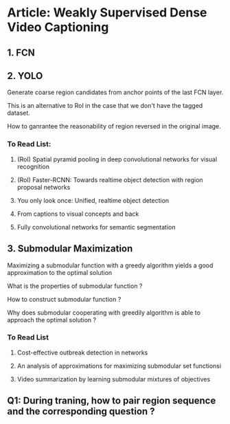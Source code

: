 
# Article: Weakly Supervised Dense Video Captioning

## 1. FCN 

## 2. YOLO 

Generate coarse region candidates from anchor points of the last FCN layer.

This is an alternative to RoI in the case that we don't have the tagged dataset.

How to ganrantee the reasonability of region reversed in the original image.

### To Read List:

 1) (RoI) Spatial pyramid pooling in deep convolutional networks for visual recognition

 2) (RoI) Faster-RCNN: Towards realtime object detection with region proposal networks

 3) You only look once: Unified, realtime object detection

 4) From captions to visual concepts and back
 
 5) Fully convolutional networks for semantic segmentation

## 3. Submodular Maximization

Maximizing a submodular function with a greedy algorithm yields a good approximation to the optimal solution

What is the properties of submodular function ? 

How to construct submodular function ?

Why does submodular cooperating with greedily algorithm is able to approach the optimal solution ?  

### To Read List

 1) Cost-effective outbreak detection in networks

 2) An analysis of approximations for maximizing submodular set functionsi

 3) Video summarization by learning submodular mixtures of objectives

## Q1: During traning, how to pair region sequence and the corresponding question ?

## 

